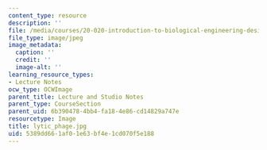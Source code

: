 ```yaml
---
content_type: resource
description: ''
file: /media/courses/20-020-introduction-to-biological-engineering-design-spring-2009/5389dd661af01e63bf4e1cd070f5e188_lytic_phage.jpg
file_type: image/jpeg
image_metadata:
  caption: ''
  credit: ''
  image-alt: ''
learning_resource_types:
- Lecture Notes
ocw_type: OCWImage
parent_title: Lecture and Studio Notes
parent_type: CourseSection
parent_uid: 6b390478-4bb4-fa18-4e86-cd14829a747e
resourcetype: Image
title: lytic_phage.jpg
uid: 5389dd66-1af0-1e63-bf4e-1cd070f5e188
---
```

